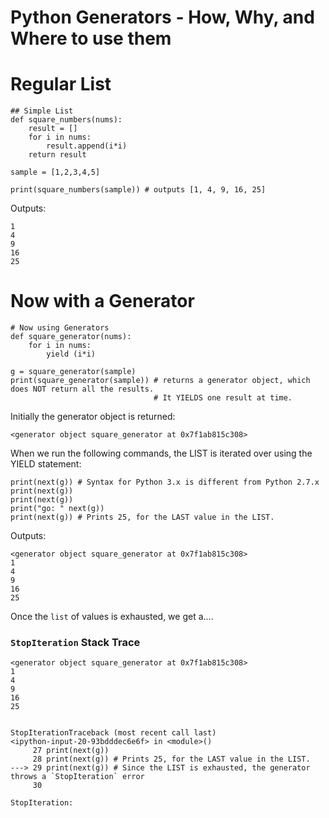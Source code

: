 # Python Generators - How, Why, and Where to use them

# Regular List
```
## Simple List
def square_numbers(nums):
    result = []
    for i in nums:
        result.append(i*i)
    return result

sample = [1,2,3,4,5]

print(square_numbers(sample)) # outputs [1, 4, 9, 16, 25]
```
Outputs:
```
1
4
9
16
25
```

# Now with a Generator

```
# Now using Generators
def square_generator(nums):
    for i in nums:
        yield (i*i)
        
g = square_generator(sample)
print(square_generator(sample)) # returns a generator object, which does NOT return all the results.
                                # It YIELDS one result at time. 
```

Initially the generator object is returned:

```
<generator object square_generator at 0x7f1ab815c308>
```

When we run the following commands, the LIST is iterated over using the YIELD statement:
```
print(next(g)) # Syntax for Python 3.x is different from Python 2.7.x
print(next(g))
print(next(g))
print("go: " next(g))
print(next(g)) # Prints 25, for the LAST value in the LIST.
```
Outputs:
```
<generator object square_generator at 0x7f1ab815c308>
1
4
9
16
25
```
Once the `list` of values is exhausted, we get a....

### `StopIteration` Stack Trace

```
<generator object square_generator at 0x7f1ab815c308>
1
4
9
16
25


StopIterationTraceback (most recent call last)
<ipython-input-20-93bdddec6e6f> in <module>()
     27 print(next(g))
     28 print(next(g)) # Prints 25, for the LAST value in the LIST.
---> 29 print(next(g)) # Since the LIST is exhausted, the generator throws a `StopIteration` error
     30 

StopIteration: 

```
